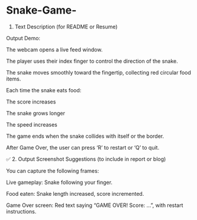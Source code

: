 # Snake-Game-

1. Text Description (for README or Resume)
   
Output Demo:

The webcam opens a live feed window.

The player uses their index finger to control the direction of the snake.

The snake moves smoothly toward the fingertip, collecting red circular food items.


Each time the snake eats food:

The score increases

The snake grows longer

The speed increases

The game ends when the snake collides with itself or the border.

After Game Over, the user can press ‘R’ to restart or ‘Q’ to quit.


✅ 2. Output Screenshot Suggestions (to include in report or blog)

You can capture the following frames:

Live gameplay: Snake following your finger.

Food eaten: Snake length increased, score incremented.

Game Over screen: Red text saying “GAME OVER! Score: …”, with restart instructions.
